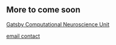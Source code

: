 
## More to come soon 
[Gatsby Computational Neuroscience Unit](http://www.gatsby.ucl.ac.uk/)

<a href="mailto:gin.rutten@gmail.com">email contact</a>
